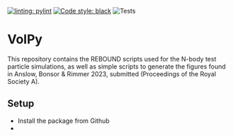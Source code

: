 [![linting: pylint](https://img.shields.io/badge/linting-pylint-yellowgreen)](https://github.com/PyCQA/pylint)
[![Code style: black](https://img.shields.io/badge/code%20style-black-000000.svg)](https://github.com/psf/black)
![Tests](https://github.com/richard17a/VolPy/actions/workflows/python-package.yml/badge.svg)

# VolPy

This repository contains the REBOUND scripts used for the N-body test particle simulations, as well as simple scripts to generate the figures found in Anslow, Bonsor & Rimmer 2023, submitted (Proceedings of the Royal Society A).

## Setup
- Install the package from Github
- 